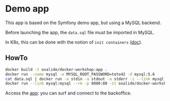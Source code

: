 # Demo app

This app is based on the Symfony demo app, but using a MySQL backend.

Before launching the app, the ``data.sql`` file must be imported in MySQL.

In K8s, this can be done with the notion of ``init containers`` ([doc](http://kubernetes.io/docs/user-guide/production-pods/#handling-initialization)).

## HowTo

```bash
docker build -t oxalide/docker-workshop:app .
docker run --name mysql -e MYSQL_ROOT_PASSWORD=toto42 -d mysql:5.6
cat data.sql | docker run -a stdin -a stdout -a stderr -i --link mysql:mysql --rm mysql:5.6 sh -c 'exec mysql -hmysql -uroot -ptoto42'
docker run --link mysql:mysql --rm -p 8080:80 -it oxalide/docker-workshop:app
```

Access the [app](http://localhost:8080): you can surf and connect to the backoffice.

